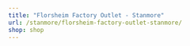 ```yaml
---
title: "Florsheim Factory Outlet - Stanmore"
url: /stanmore/florsheim-factory-outlet-stanmore/
shop: shop
---
```

